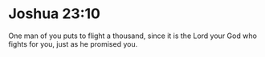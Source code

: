 # Joshua 23:10

One man of you puts to flight a thousand, since it is the Lord your God who fights for you, just as he promised you.
